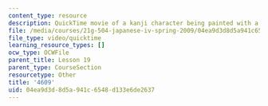 ```yaml
---
content_type: resource
description: QuickTime movie of a kanji character being painted with a brush.
file: /media/courses/21g-504-japanese-iv-spring-2009/04ea9d3d8d5a941c6548d133e6de2637_4609.mov
file_type: video/quicktime
learning_resource_types: []
ocw_type: OCWFile
parent_title: Lesson 19
parent_type: CourseSection
resourcetype: Other
title: '4609'
uid: 04ea9d3d-8d5a-941c-6548-d133e6de2637
---
```

